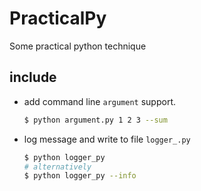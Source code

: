 # PracticalPy
Some practical python technique

## include
* add command line ```argument``` support. 
    ```bash
    $ python argument.py 1 2 3 --sum
    ```
* log message and write to file ```logger_.py```
    ```bash
    $ python logger_py
    # alternatively
    $ python logger_py --info
    ```
    
 